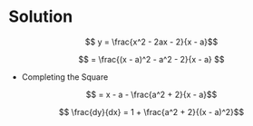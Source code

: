 # Solution

$$ y = \frac{x^2 - 2ax - 2}{x - a}$$

$$  = \frac{(x - a)^2 - a^2 - 2}{x - a} $$

- Completing the Square

$$ = x - a - \frac{a^2 + 2}{x - a}$$

$$ \frac{dy}{dx} = 1 + \frac{a^2 + 2}{(x - a)^2}$$


